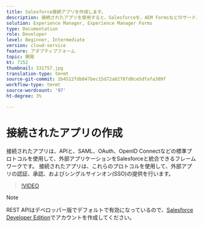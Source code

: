 ```yaml
---
title: Salesforce接続アプリを作成します。
description: 接続されたアプリを使用すると、Salesforceを、AEM Formsなどのサードパーティ製アプリケーションとSalesforceと統合できます。
solution: Experience Manager, Experience Manager Forms
type: Documentation
role: Developer
level: Beginner, Intermediate
version: cloud-service
feature: アダプティブフォーム
topic: 開発
kt: 7152
thumbnail: 331757.jpg
translation-type: tm+mt
source-git-commit: 1b4512fdb047bec15d72a8278fd0ce5dfafa309f
workflow-type: tm+mt
source-wordcount: '97'
ht-degree: 3%

---
```



# 接続されたアプリの作成

接続されたアプリは、APIと、SAML、OAuth、OpenID Connectなどの標準プロトコルを使用して、外部アプリケーションをSalesforceと統合できるフレームワークです。 接続されたアプリは、これらのプロトコルを使用して、外部アプリの認証、承認、およびシングルサインオン(SSO)の提供を行います。

>[!VIDEO](https://video.tv.adobe.com/v/331757?quality=12&learn=on)

>[!NOTE]
>REST APIはデベロッパー版でデフォルトで有効になっているので、[Salesforce Developer Edition](https://developer.salesforce.com/signup)でアカウントを作成してください。
